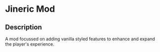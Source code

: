 # Jineric Mod

## Description
A mod focussed on adding vanilla styled features to enhance and expand the player's experience.
